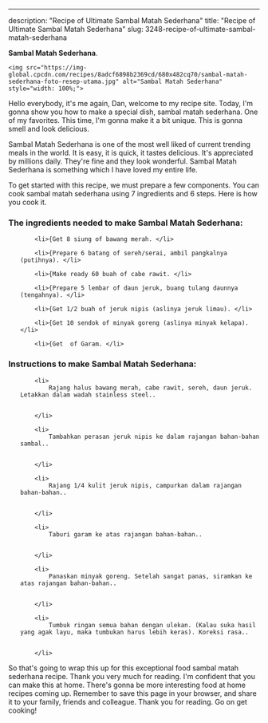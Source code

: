 ---
description: "Recipe of Ultimate Sambal Matah Sederhana"
title: "Recipe of Ultimate Sambal Matah Sederhana"
slug: 3248-recipe-of-ultimate-sambal-matah-sederhana

<p>
	<strong>Sambal Matah Sederhana</strong>. 
	
</p>
<p>
	
	<img src="https://img-global.cpcdn.com/recipes/8adcf6898b2369cd/680x482cq70/sambal-matah-sederhana-foto-resep-utama.jpg" alt="Sambal Matah Sederhana" style="width: 100%;">
	
	
</p>
<p>
	Hello everybody, it's me again, Dan, welcome to my recipe site. Today, I'm gonna show you how to make a special dish, sambal matah sederhana. One of my favorites. This time, I'm gonna make it a bit unique. This is gonna smell and look delicious.
</p>
	
<p>
	
</p>
<p>
	Sambal Matah Sederhana is one of the most well liked of current trending meals in the world. It is easy, it is quick, it tastes delicious. It's appreciated by millions daily. They're fine and they look wonderful. Sambal Matah Sederhana is something which I have loved my entire life.
</p>

<p>
To get started with this recipe, we must prepare a few components. You can cook sambal matah sederhana using 7 ingredients and 6 steps. Here is how you cook it.
</p>

<h3>The ingredients needed to make Sambal Matah Sederhana:</h3>

<ol>
	
		<li>{Get 8 siung of bawang merah. </li>
	
		<li>{Prepare 6 batang of sereh/serai, ambil pangkalnya (putihnya). </li>
	
		<li>{Make ready 60 buah of cabe rawit. </li>
	
		<li>{Prepare 5 lembar of daun jeruk, buang tulang daunnya (tengahnya). </li>
	
		<li>{Get 1/2 buah of jeruk nipis (aslinya jeruk limau). </li>
	
		<li>{Get 10 sendok of minyak goreng (aslinya minyak kelapa). </li>
	
		<li>{Get  of Garam. </li>
	
</ol>
<p>
	
</p>

<h3>Instructions to make Sambal Matah Sederhana:</h3>

<ol>
	
		<li>
			Rajang halus bawang merah, cabe rawit, sereh, daun jeruk. Letakkan dalam wadah stainless steel..
			
			
		</li>
	
		<li>
			Tambahkan perasan jeruk nipis ke dalam rajangan bahan-bahan sambal..
			
			
		</li>
	
		<li>
			Rajang 1/4 kulit jeruk nipis, campurkan dalam rajangan bahan-bahan..
			
			
		</li>
	
		<li>
			Taburi garam ke atas rajangan bahan-bahan..
			
			
		</li>
	
		<li>
			Panaskan minyak goreng. Setelah sangat panas, siramkan ke atas rajangan bahan-bahan..
			
			
		</li>
	
		<li>
			Tumbuk ringan semua bahan dengan ulekan. (Kalau suka hasil yang agak layu, maka tumbukan harus lebih keras). Koreksi rasa..
			
			
		</li>
	
</ol>

<p>
	
</p>

<p>
	So that's going to wrap this up for this exceptional food sambal matah sederhana recipe. Thank you very much for reading. I'm confident that you can make this at home. There's gonna be more interesting food at home recipes coming up. Remember to save this page in your browser, and share it to your family, friends and colleague. Thank you for reading. Go on get cooking!
</p>
